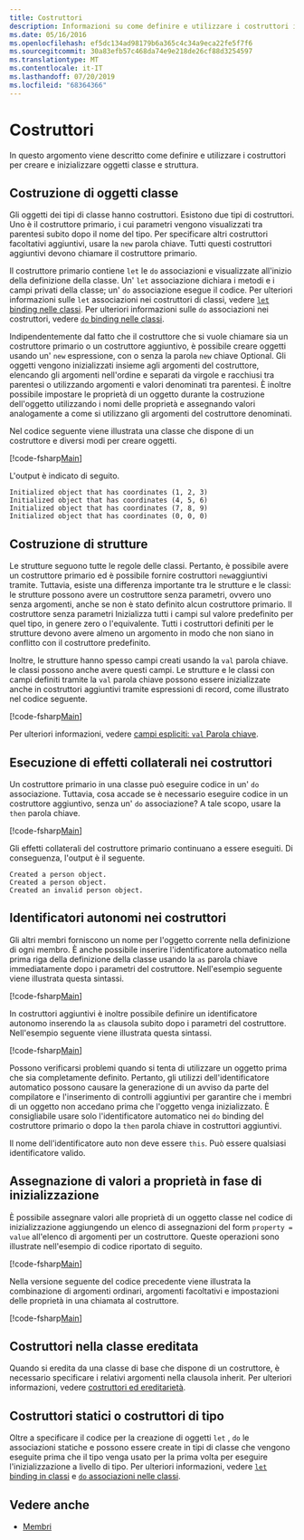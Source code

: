 ```yaml
---
title: Costruttori
description: Informazioni su come definire e utilizzare i costruttori in F# per creare e inizializzare oggetti classe e struttura.
ms.date: 05/16/2016
ms.openlocfilehash: ef5dc134ad98179b6a365c4c34a9eca22fe5f7f6
ms.sourcegitcommit: 30a83efb57c468da74e9e218de26cf88d3254597
ms.translationtype: MT
ms.contentlocale: it-IT
ms.lasthandoff: 07/20/2019
ms.locfileid: "68364366"
---
```

# <a name="constructors"></a>Costruttori

In questo argomento viene descritto come definire e utilizzare i costruttori per creare e inizializzare oggetti classe e struttura.

## <a name="construction-of-class-objects"></a>Costruzione di oggetti classe

Gli oggetti dei tipi di classe hanno costruttori. Esistono due tipi di costruttori. Uno è il costruttore primario, i cui parametri vengono visualizzati tra parentesi subito dopo il nome del tipo. Per specificare altri costruttori facoltativi aggiuntivi, usare la `new` parola chiave. Tutti questi costruttori aggiuntivi devono chiamare il costruttore primario.

Il costruttore primario contiene `let` le `do` associazioni e visualizzate all'inizio della definizione della classe. Un' `let` associazione dichiara i metodi e i campi privati della classe; un' `do` associazione esegue il codice. Per ulteriori informazioni sulle `let` associazioni nei costruttori di classi, vedere [ `let` binding nelle classi](let-bindings-in-classes.md). Per ulteriori informazioni sulle `do` associazioni nei costruttori, vedere [ `do` binding nelle classi](do-bindings-in-classes.md).

Indipendentemente dal fatto che il costruttore che si vuole chiamare sia un costruttore primario o un costruttore aggiuntivo, è possibile creare oggetti usando un' `new` espressione, con o senza la parola `new` chiave Optional. Gli oggetti vengono inizializzati insieme agli argomenti del costruttore, elencando gli argomenti nell'ordine e separati da virgole e racchiusi tra parentesi o utilizzando argomenti e valori denominati tra parentesi. È inoltre possibile impostare le proprietà di un oggetto durante la costruzione dell'oggetto utilizzando i nomi delle proprietà e assegnando valori analogamente a come si utilizzano gli argomenti del costruttore denominati.

Nel codice seguente viene illustrata una classe che dispone di un costruttore e diversi modi per creare oggetti.

[!code-fsharp[Main](../../../../samples/snippets/fsharp/lang-ref-2/snippet3501.fs)]

L'output è indicato di seguito.

```console
Initialized object that has coordinates (1, 2, 3)
Initialized object that has coordinates (4, 5, 6)
Initialized object that has coordinates (7, 8, 9)
Initialized object that has coordinates (0, 0, 0)
```

## <a name="construction-of-structures"></a>Costruzione di strutture

Le strutture seguono tutte le regole delle classi. Pertanto, è possibile avere un costruttore primario ed è possibile fornire costruttori `new`aggiuntivi tramite. Tuttavia, esiste una differenza importante tra le strutture e le classi: le strutture possono avere un costruttore senza parametri, ovvero uno senza argomenti, anche se non è stato definito alcun costruttore primario. Il costruttore senza parametri Inizializza tutti i campi sul valore predefinito per quel tipo, in genere zero o l'equivalente. Tutti i costruttori definiti per le strutture devono avere almeno un argomento in modo che non siano in conflitto con il costruttore predefinito.

Inoltre, le strutture hanno spesso campi creati usando la `val` parola chiave. le classi possono anche avere questi campi. Le strutture e le classi con campi definiti tramite la `val` parola chiave possono essere inizializzate anche in costruttori aggiuntivi tramite espressioni di record, come illustrato nel codice seguente.

[!code-fsharp[Main](../../../../samples/snippets/fsharp/lang-ref-2/snippet3502.fs)]

Per ulteriori informazioni, vedere [campi espliciti: `val` Parola chiave](explicit-fields-the-val-keyword.md).

## <a name="executing-side-effects-in-constructors"></a>Esecuzione di effetti collaterali nei costruttori

Un costruttore primario in una classe può eseguire codice in un' `do` associazione. Tuttavia, cosa accade se è necessario eseguire codice in un costruttore aggiuntivo, senza un' `do` associazione? A tale scopo, usare la `then` parola chiave.

[!code-fsharp[Main](../../../../samples/snippets/fsharp/lang-ref-2/snippet3503.fs)]

Gli effetti collaterali del costruttore primario continuano a essere eseguiti. Di conseguenza, l'output è il seguente.

```console
Created a person object.
Created a person object.
Created an invalid person object.
```

## <a name="self-identifiers-in-constructors"></a>Identificatori autonomi nei costruttori

Gli altri membri forniscono un nome per l'oggetto corrente nella definizione di ogni membro. È anche possibile inserire l'identificatore automatico nella prima riga della definizione della classe usando la `as` parola chiave immediatamente dopo i parametri del costruttore. Nell'esempio seguente viene illustrata questa sintassi.

[!code-fsharp[Main](../../../../samples/snippets/fsharp/lang-ref-2/snippet3504.fs)]

In costruttori aggiuntivi è inoltre possibile definire un identificatore autonomo inserendo la `as` clausola subito dopo i parametri del costruttore. Nell'esempio seguente viene illustrata questa sintassi.

[!code-fsharp[Main](../../../../samples/snippets/fsharp/lang-ref-2/snippet3505.fs)]

Possono verificarsi problemi quando si tenta di utilizzare un oggetto prima che sia completamente definito. Pertanto, gli utilizzi dell'identificatore automatico possono causare la generazione di un avviso da parte del compilatore e l'inserimento di controlli aggiuntivi per garantire che i membri di un oggetto non accedano prima che l'oggetto venga inizializzato. È consigliabile usare solo l'identificatore automatico nei `do` binding del costruttore primario o dopo la `then` parola chiave in costruttori aggiuntivi.

Il nome dell'identificatore auto non deve essere `this`. Può essere qualsiasi identificatore valido.

## <a name="assigning-values-to-properties-at-initialization"></a>Assegnazione di valori a proprietà in fase di inizializzazione

È possibile assegnare valori alle proprietà di un oggetto classe nel codice di inizializzazione aggiungendo un elenco di assegnazioni del form `property = value` all'elenco di argomenti per un costruttore. Queste operazioni sono illustrate nell'esempio di codice riportato di seguito.

[!code-fsharp[Main](../../../../samples/snippets/fsharp/lang-ref-2/snippet3506.fs)]

Nella versione seguente del codice precedente viene illustrata la combinazione di argomenti ordinari, argomenti facoltativi e impostazioni delle proprietà in una chiamata al costruttore.

[!code-fsharp[Main](../../../../samples/snippets/fsharp/lang-ref-2/snippet3507.fs)]

## <a name="constructors-in-inherited-class"></a>Costruttori nella classe ereditata

Quando si eredita da una classe di base che dispone di un costruttore, è necessario specificare i relativi argomenti nella clausola inherit. Per ulteriori informazioni, vedere [costruttori ed ereditarietà](../inheritance.md#constructors-and-inheritance).

## <a name="static-constructors-or-type-constructors"></a>Costruttori statici o costruttori di tipo

Oltre a specificare il codice per la creazione di oggetti `let` , `do` le associazioni statiche e possono essere create in tipi di classe che vengono eseguite prima che il tipo venga usato per la prima volta per eseguire l'inizializzazione a livello di tipo. Per ulteriori informazioni, vedere [ `let` binding in classi](let-bindings-in-classes.md) e [ `do` associazioni nelle classi](do-bindings-in-classes.md).

## <a name="see-also"></a>Vedere anche

- [Membri](index.md)
